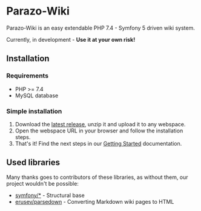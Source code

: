 # Parazo-Wiki

Parazo-Wiki is an easy extendable PHP 7.4 - Symfony 5 driven wiki system.

Currently, in development - **Use it at your own risk!**

## Installation

### Requirements

* PHP >= 7.4
* MySQL database

### Simple installation

1. Download the [latest release](https://github.com/TheKeymaster/parazo-wiki/releases), unzip it and upload it to any webspace.
1. Open the webspace URL in your browser and follow the installation steps.
1. That's it! Find the next steps in our [Getting Started]() documentation.

## Used libraries

Many thanks goes to contributors of these libraries, as without them, our project wouldn't be possible:

* [symfony/*](https://github.com/Symfony) - Structural base
* [erusev/parsedown](https://github.com/erusev/parsedown) - Converting Markdown wiki pages to HTML
